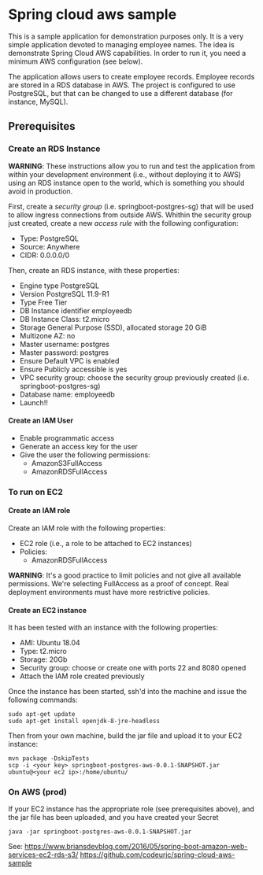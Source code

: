 # Spring cloud aws sample

This is a sample application for demonstration purposes only. It is a very simple application devoted to managing employee names. The idea is demonstrate Spring Cloud AWS capabilities. In order to run it, you need a minimum AWS configuration (see below).

The application allows users to create employee records. Employee records are stored in a RDS database in AWS. The project is configured to use PostgreSQL, but that can be changed to use a different database (for instance, MySQL).

## Prerequisites

### Create an RDS Instance

**WARNING**: These instructions allow you to run and test the application from within your development environment (i.e., without deploying it to AWS) using an RDS instance open to the world, which is something you should avoid in production.

First, create a _security group_ (i.e. springboot-postgres-sg) that will be used to allow ingress connections from outside AWS. Whithin the security group just created, create a new _access rule_ with the following configuration:

* Type: PostgreSQL
* Source: Anywhere
* CIDR: 0.0.0.0/0

Then, create an RDS instance, with these properties:

* Engine type PostgreSQL
* Version PostgreSQL 11.9-R1
* Type Free Tier
* DB Instance identifier employeedb
* DB Instance Class: t2.micro
* Storage General Purpose (SSD), allocated storage 20 GiB
* Multizone AZ: no
* Master username: postgres
* Master password: postgres
* Ensure Default VPC is enabled
* Ensure Publicly accessible is yes
* VPC security group: choose the security group previously created (i.e. springboot-postgres-sg)
* Database name: employeedb
* Launch!!

#### Create an IAM User

- Enable programmatic access
- Generate an access key for the user
- Give the user the following permissions:
	- AmazonS3FullAccess
	- AmazonRDSFullAccess

### To run on EC2

#### Create an IAM role

Create an IAM role with the following properties:

- EC2 role (i.e., a role to be attached to EC2 instances)
- Policies:
	- AmazonRDSFullAccess

**WARNING**: It's a good practice to limit policies and not give all available permissions. We're selecting FullAccess as a proof of concept. Real deployment environments must have more restrictive policies.

#### Create an EC2 instance

It has been tested with an instance with the following properties:

* AMI: Ubuntu 18.04
* Type: t2.micro
* Storage: 20Gb
* Security group: choose or create one with ports 22 and 8080 opened
* Attach the IAM role created previously

Once the instance has been started, ssh'd into the machine and issue the following commands:

```
sudo apt-get update
sudo apt-get install openjdk-8-jre-headless
```

Then from your own machine, build the jar file and upload it to your EC2 instance:

```
mvn package -DskipTests
scp -i <your key> springboot-postgres-aws-0.0.1-SNAPSHOT.jar ubuntu@<your ec2 ip>:/home/ubuntu/
```

### On AWS (prod)

If your EC2 instance has the appropriate role (see prerequisites above), and the jar file has been uploaded, and you have created your Secret

    java -jar springboot-postgres-aws-0.0.1-SNAPSHOT.jar


See:
https://www.briansdevblog.com/2016/05/spring-boot-amazon-web-services-ec2-rds-s3/
https://github.com/codeurjc/spring-cloud-aws-sample